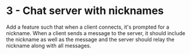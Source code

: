 # 3 - Chat server with nicknames

Add a feature such that when a client connects, it's prompted for a
nickname. When a client sends a message to the server, it should
include the nickname as well as the message and the server should
relay the nickname along with all messages.